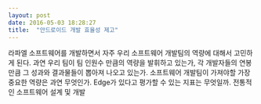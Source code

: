 ```yaml
---
layout: post
date: 2016-05-03 18:28:27
title:  "안드로이드 개발 효율성 제고"
---
```


라파엘 소프트웨어를 개발하면서 자주 우리 소프트웨어 개발팀의 역량에 대해서 고민하게 된다. 과연 우리 팀이 팀 인원수 만큼의 역량을 발휘하고 있는가, 각 개발자들의 연봉만큼 그 성과와 결과물들이 뽑아져 나오고 있는가. 소프트웨어 개발팀이 가져야할 가장 중요한 역량은 과연 무엇인가. Edge가 있다고 평가할 수 있는 지표는 무엇일까. 전통적인 소프트웨어 설계 및 개발 